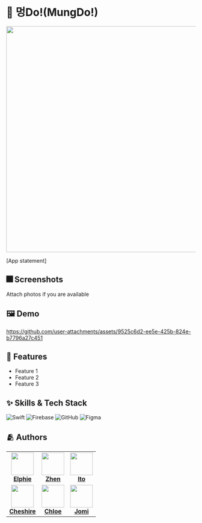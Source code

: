 # :iphone: 멍Do!(MungDo!)
<div align="center">
  <img src="https://github.com/user-attachments/assets/dc625305-50cd-4430-a185-269a95a6f874" height="600"/>
</div>

[App statement]

## :fireworks: Screenshots

Attach photos if you are available

## :framed_picture: Demo


https://github.com/user-attachments/assets/9525c6d2-ee5e-425b-824e-b7796a27c451



## :pushpin: Features

- Feature 1
- Feature 2
- Feature 3


## :sparkles: Skills & Tech Stack

<div align="left">
  
  ![Swift](https://img.shields.io/badge/swift-F54A2A?style=for-the-badge&logo=swift&logoColor=white)
  ![Firebase](https://img.shields.io/badge/firebase-a08021?style=for-the-badge&logo=firebase&logoColor=ffcd34)
  ![GitHub](https://img.shields.io/badge/github-%23121011.svg?style=for-the-badge&logo=github&logoColor=white)
  ![Figma](https://img.shields.io/badge/figma-%23F24E1E.svg?style=for-the-badge&logo=figma&logoColor=white)
  
</div>


## :people_hugging: Authors

<div align="center">

<table>
  <tr>
    <td align="center">
      <a href="https://github.com/Jeha0101">
        <img src="https://github.com/Jeha0101.png" width="60"/><br/>
        <b>Elphie</b>
      </a>
    </td>
    <td align="center">
      <a href="https://github.com/whalswjd">
        <img src="https://github.com/whalswjd.png" width="60"/><br/>
        <b>Zhen</b>
      </a>
    </td>
    <td align="center">
      <a href="https://github.com/changjaemun">
        <img src="https://github.com/changjaemun.png" width="60"/><br/>
        <b>Ito</b>
      </a>
    </td>
  </tr>
  <tr>
    <td align="center">
      <a href="https://github.com/cheshire0105">
        <img src="https://github.com/cheshire0105.png" width="60"/><br/>
        <b>Cheshire</b>
      </a>
    </td>
    <td align="center">
      <a href="https://github.com/hemging">
        <img src="https://github.com/hemging.png" width="60"/><br/>
        <b>Chloe</b>
      </a>
    </td>
    <td align="center">
      <a href="https://github.com/jomii812">
        <img src="https://github.com/jomii812.png" width="60"/><br/>
        <b>Jomi</b>
      </a>
    </td>
  </tr>
</table>

</div>
